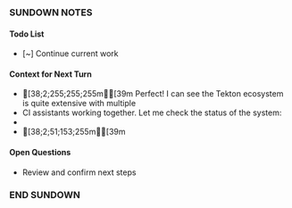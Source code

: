 ### SUNDOWN NOTES ###
<!-- CI: Ali-ci | Session: 20250925_172405 | Time: 2025-09-25T17:24:05.477509 -->

#### Todo List
- [~] Continue current work

#### Context for Next Turn
- [38;2;255;255;255m⏺[39m Perfect! I can see the Tekton ecosystem is quite extensive with multiple
-   CI assistants working together. Let me check the status of the system:
- 
- [38;2;51;153;255m⏺[39m

#### Open Questions
- Review and confirm next steps

### END SUNDOWN ###